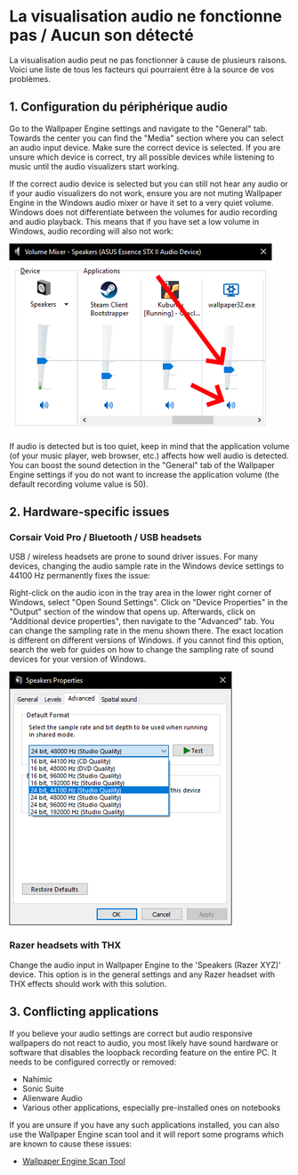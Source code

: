 # La visualisation audio ne fonctionne pas / Aucun son détecté

La visualisation audio peut ne pas fonctionner à cause de plusieurs raisons. Voici une liste de tous les facteurs qui pourraient être à la source de vos problèmes.

## 1. Configuration du périphérique audio
Go to the Wallpaper Engine settings and navigate to the "General" tab. Towards the center you can find the "Media" section where you can select an audio input device. Make sure the correct device is selected. If you are unsure which device is correct, try all possible devices while listening to music until the audio visualizers start working.

If the correct audio device is selected but you can still not hear any audio or if your audio visualizers do not work, ensure you are not muting Wallpaper Engine in the Windows audio mixer or have it set to a very quiet volume. Windows does not differentiate between the volumes for audio recording and audio playback. This means that if you have set a low volume in Windows, audio recording will also not work:

![Raise volume and unmute Wallpaper Engine in the Windows audio mixer](./audiomixer.png)

If audio is detected but is too quiet, keep in mind that the application volume (of your music player, web browser, etc.) affects how well audio is detected. You can boost the sound detection in the "General" tab of the Wallpaper Engine settings if you do not want to increase the application volume (the default recording volume value is 50).

## 2. Hardware-specific issues

### Corsair Void Pro / Bluetooth / USB headsets

USB / wireless headsets are prone to sound driver issues. For many devices, changing the audio sample rate in the Windows device settings to 44100 Hz permanently fixes the issue:

Right-click on the audio icon in the tray area in the lower right corner of Windows, select "Open Sound Settings". Click on "Device Properties" in the "Output" section of the window that opens up. Afterwards, click on "Additional device properties", then navigate to the "Advanced" tab. You can change the sampling rate in the menu shown there. The exact location is different on different versions of Windows. if you cannot find this option, search the web for guides on how to change the sampling rate of sound devices for your version of Windows.

![Set the sampling rate to "24 bit, 44100 Hz"](./samplingrate.png)

### Razer headsets with THX

Change the audio input in Wallpaper Engine to the 'Speakers (Razer XYZ)' device. This option is in the general settings and any Razer headset with THX effects should work with this solution.

## 3. Conflicting applications

If you believe your audio settings are correct but audio responsive wallpapers do not react to audio, you most likely have sound hardware or software that disables the loopback recording feature on the entire PC. It needs to be configured correctly or removed:

* Nahimic
* Sonic Suite
* Alienware Audio
* Various other applications, especially pre-installed ones on notebooks

If you are unsure if you have any such applications installed, you can also use the Wallpaper Engine scan tool and it will report some programs which are known to cause these issues:

* [Wallpaper Engine Scan Tool](/debug/scantool.html)

